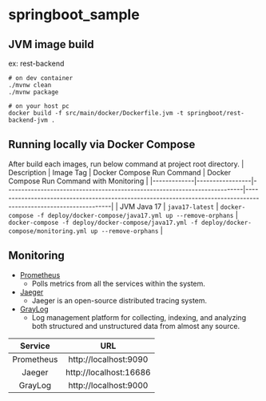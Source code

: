 # springboot_sample

## JVM image build
ex: rest-backend
```
# on dev container
./mvnw clean
./mvnw package

# on your host pc
docker build -f src/main/docker/Dockerfile.jvm -t springboot/rest-backend-jvm .
```

## Running locally via Docker Compose  
After build each images, run below command at project root directory.
| Description | Image Tag       | Docker Compose Run Command                                               | Docker Compose Run Command with Monitoring                                                                       |
|-------------|-----------------|--------------------------------------------------------------------------|------------------------------------------------------------------------------------------------------------------|
| JVM Java 17 | `java17-latest` | `docker-compose -f deploy/docker-compose/java17.yml up --remove-orphans` | `docker-compose -f deploy/docker-compose/java17.yml -f deploy/docker-compose/monitoring.yml up --remove-orphans` |

## Monitoring
- [Prometheus](https://prometheus.io/)
    - Polls metrics from all the services within the system.
- [Jaeger](https://www.jaegertracing.io)
    - Jaeger is an open-source distributed tracing system.
- [GrayLog](https://graylog.org/)
    - Log management platform for collecting, indexing, and analyzing both structured and unstructured data from almost any source.

| Service | URL |
| :----: | :------------: |
| Prometheus | http://localhost:9090 |
| Jaeger | http://localhost:16686 |
| GrayLog | http://localhost:9000 |
